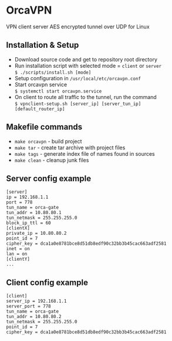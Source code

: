 # OrcaVPN
VPN client server AES encrypted tunnel over UDP for Linux

## Installation & Setup

* Download source code and get to repository root directory
* Run installation script with selected mode = `client` or `server`  
  `$ ./scripts/install.sh [mode]`
* Setup configuration in `/usr/local/etc/orcavpn.conf`
* Start orcavpn service  
  `$ systemctl start orcavpn.service`
* On client to route all traffic to the tunnel, run the command  
  `$ vpnclient-setup.sh [server_ip] [server_tun_ip] [default_router_ip]`

## Makefile commands

* `make orcavpn` - build project
* `make tar` - create tar archive with project files
* `make tags` - generate index file of names found in sources
* `make clean` - cleanup junk files

## Server config example
```
[server]  
ip = 192.168.1.1  
port = 778  
tun_name = orca-gate  
tun_addr = 10.80.80.1  
tun_netmask = 255.255.255.0  
block_ip_ttl = 60  
[clientX]  
private_ip = 10.80.80.2  
point_id = 7  
cipher_key = dca1a0e8781bce8d51db8edf90c32bb3b45cac663adf2581  
inet = on  
lan = on  
[clientY]  
...
```

## Client config example
```
[client]  
server_ip = 192.168.1.1  
server_port = 778  
tun_name = orca-gate  
tun_addr = 10.80.80.2  
tun_netmask = 255.255.255.0  
point_id = 7  
cipher_key = dca1a0e8781bce8d51db8edf90c32bb3b45cac663adf2581
```
